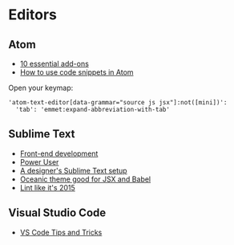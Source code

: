 # Editors

## Atom

* [10 essential add-ons](http://www.sitepoint.com/10-essential-atom-add-ons/)
* [How to use code snippets in Atom](http://www.sitepoint.com/use-code-snippets-atom/)

Open your keymap:

```
'atom-text-editor[data-grammar="source js jsx"]:not([mini])':
  'tab': 'emmet:expand-abbreviation-with-tab'
```

## Sublime Text

* [Front-end development](http://martineau.tv/2014/07/sublime-text-for-front-end-development/)
* [Power User](http://wesbos.github.io/Sublime-Text-Power-User-Talk/)
* [A designer's Sublime Text setup](https://medium.com/design-notes/a-designers-sublime-text-setup-e3963f8d79da)
* [Oceanic theme good for JSX and Babel](https://github.com/voronianski/oceanic-next-theme)
* [Lint like it's 2015](https://medium.com/@dan_abramov/lint-like-it-s-2015-6987d44c5b48)

## Visual Studio Code

* [VS Code Tips and Tricks](https://github.com/Microsoft/vscode-tips-and-tricks)